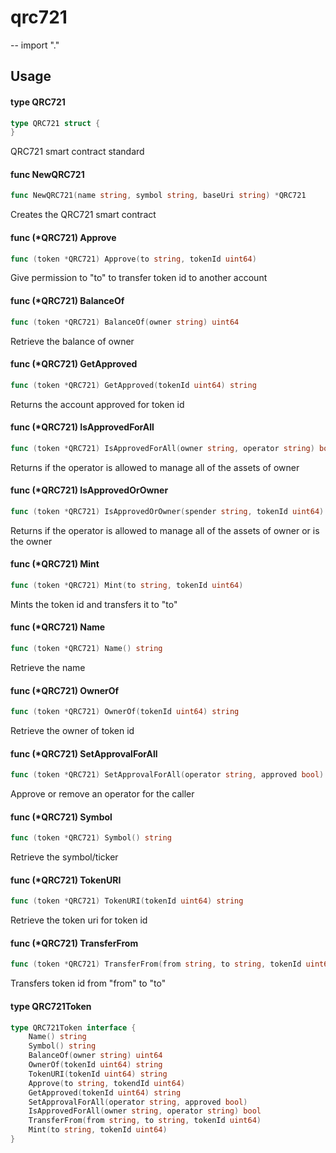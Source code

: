 # qrc721
--
    import "."


## Usage

#### type QRC721

```go
type QRC721 struct {
}
```

QRC721 smart contract standard

#### func  NewQRC721

```go
func NewQRC721(name string, symbol string, baseUri string) *QRC721
```
Creates the QRC721 smart contract

#### func (*QRC721) Approve

```go
func (token *QRC721) Approve(to string, tokenId uint64)
```
Give permission to "to" to transfer token id to another account

#### func (*QRC721) BalanceOf

```go
func (token *QRC721) BalanceOf(owner string) uint64
```
Retrieve the balance of owner

#### func (*QRC721) GetApproved

```go
func (token *QRC721) GetApproved(tokenId uint64) string
```
Returns the account approved for token id

#### func (*QRC721) IsApprovedForAll

```go
func (token *QRC721) IsApprovedForAll(owner string, operator string) bool
```
Returns if the operator is allowed to manage all of the assets of owner

#### func (*QRC721) IsApprovedOrOwner

```go
func (token *QRC721) IsApprovedOrOwner(spender string, tokenId uint64) bool
```
Returns if the operator is allowed to manage all of the assets of owner or is
the owner

#### func (*QRC721) Mint

```go
func (token *QRC721) Mint(to string, tokenId uint64)
```
Mints the token id and transfers it to "to"

#### func (*QRC721) Name

```go
func (token *QRC721) Name() string
```
Retrieve the name

#### func (*QRC721) OwnerOf

```go
func (token *QRC721) OwnerOf(tokenId uint64) string
```
Retrieve the owner of token id

#### func (*QRC721) SetApprovalForAll

```go
func (token *QRC721) SetApprovalForAll(operator string, approved bool)
```
Approve or remove an operator for the caller

#### func (*QRC721) Symbol

```go
func (token *QRC721) Symbol() string
```
Retrieve the symbol/ticker

#### func (*QRC721) TokenURI

```go
func (token *QRC721) TokenURI(tokenId uint64) string
```
Retrieve the token uri for token id

#### func (*QRC721) TransferFrom

```go
func (token *QRC721) TransferFrom(from string, to string, tokenId uint64)
```
Transfers token id from "from" to "to"

#### type QRC721Token

```go
type QRC721Token interface {
	Name() string
	Symbol() string
	BalanceOf(owner string) uint64
	OwnerOf(tokenId uint64) string
	TokenURI(tokenId uint64) string
	Approve(to string, tokendId uint64)
	GetApproved(tokenId uint64) string
	SetApprovalForAll(operator string, approved bool)
	IsApprovedForAll(owner string, operator string) bool
	TransferFrom(from string, to string, tokenId uint64)
	Mint(to string, tokenId uint64)
}
```
